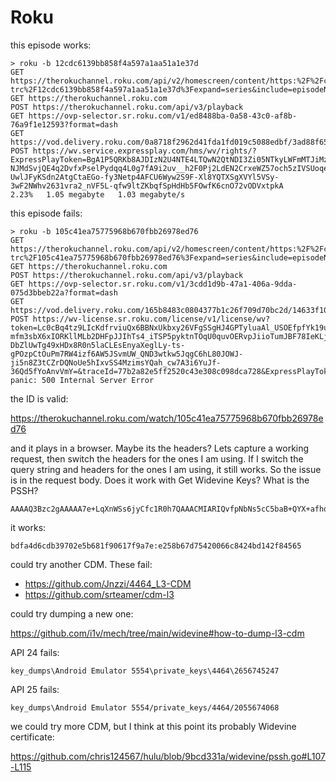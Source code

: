 # Roku

this episode works:

~~~
> roku -b 12cdc6139bb858f4a597a1aa51a1e37d
GET https://therokuchannel.roku.com/api/v2/homescreen/content/https:%2F%2Fcontent.sr.roku.com%2Fcontent%2Fv1%2Froku-trc%2F12cdc6139bb858f4a597a1aa51a1e37d%3Fexpand=series&include=episodeNumber%252CreleaseDate%252CrunTimeSeconds%252CseasonNumber%252Cseries.seasons.episodes.viewOptions%25E2%2580%2588%252Cseries.title%252Ctitle%252CviewOptions
GET https://therokuchannel.roku.com
POST https://therokuchannel.roku.com/api/v3/playback
GET https://ovp-selector.sr.roku.com/v1/ed8488ba-0a58-43c0-af8b-76a9f1e12593?format=dash
GET https://vod.delivery.roku.com/0a8718f2962d41fda1fd019c5088edbf/3ad88f65a8d5468a97e1967971bb5661/29fa2dea19214f098321a12d80a02477/1ed39e9befba477eb2f83a61e3e92310/index_audio_3_0_init.mp4
POST https://wv.service.expressplay.com/hms/wv/rights/?ExpressPlayToken=BgA1P5QRKb8AJDIzN2U4NTE4LTQwN2QtNDI3Zi05NTkyLWFmMTJiMzRkMmU0NwAAAJAbOlIOTjNmoTRKmdySCF5o-NJMdSvjQE4q2DvfxPselPydqq4L0g7fA9i2uv__h2F0Pj2LdEN2CrxeWZ57och5zIVSUoqeL2aQ-UwlJFyKSdn2AtgCtaEGo-fy3Netp4AFCU6Wyw2S9F-Xl8YQTXSgXVYl5VSy-3wF2NWhv2631vra2_nVF5L-qfw9ltZKbqfSpHdHb5FOwfK6cnO72vODVxtpkA
2.23%   1.05 megabyte   1.03 megabyte/s
~~~

this episode fails:

~~~
> roku -b 105c41ea75775968b670fbb26978ed76
GET https://therokuchannel.roku.com/api/v2/homescreen/content/https:%2F%2Fcontent.sr.roku.com%2Fcontent%2Fv1%2Froku-trc%2F105c41ea75775968b670fbb26978ed76%3Fexpand=series&include=episodeNumber%252CreleaseDate%252CrunTimeSeconds%252CseasonNumber%252Cseries.seasons.episodes.viewOptions%25E2%2580%2588%252Cseries.title%252Ctitle%252CviewOptions
GET https://therokuchannel.roku.com
POST https://therokuchannel.roku.com/api/v3/playback
GET https://ovp-selector.sr.roku.com/v1/3cdd1d9b-47a1-406a-9dda-075d3bbeb22a?format=dash
GET https://vod.delivery.roku.com/165b8483c0804377b1c26f709d70bc2d/14633f105435419fbcfe2821ab237ee5/89d6e79145cb40aa9440af3847affebd/fb61ec652afe4d1495d0870f742f61da/index_audio_3_0_init.mp4
POST https://wv-license.sr.roku.com/license/v1/license/wv?token=Lc0cBq4tz9LIcKdfrviuQx6BBNxUkbxy26VFgSSgHJ4GPTyluaAl_USOEfpfYk19ubSROJHRY8di5i8orG2an6mVJAfAF4lFZCMSVSmmDEKM9HrY2G-mfm3sbX6xIORKllMLb2DHFpJJIhTs4_iTSP5pyktnTOqU0quvOERvpJiioTumJBF78IeKLjdH_CjjAbRf8SZg8MYVv0-DbZlUwTg49xHDx8R0n5laCLEsEnyaXeglLy-ts-gPOzpCtOuPm7RW4izf6AW5JSvmUW_QND3wtkw5JqgC6hL80JOWJ-ji5n8Z3tCZrDQNoUe5hIxvSS4MzimsYQah_cw7A3i6YuJf-36Qd5fYoAnvVmY=&traceId=77b2a82e5ff2520c43e308c098dca728&ExpressPlayToken=none
panic: 500 Internal Server Error
~~~

the ID is valid:

https://therokuchannel.roku.com/watch/105c41ea75775968b670fbb26978ed76

and it plays in a browser. Maybe its the headers? Lets capture a working request,
then switch the headers for the ones I am using. If I switch the query string and
headers for the ones I am using, it still works. So the issue is in the request
body. Does it work with Get Widevine Keys? What is the PSSH?

~~~
AAAAQ3Bzc2gAAAAA7e+LqXnWSs6jyCfc1R0h7QAAACMIARIQvfpNbNs5cC5baB+QYX+afhoKaW50ZXJ0cnVzdCIBKg==
~~~

it works:

~~~
bdfa4d6cdb39702e5b681f90617f9a7e:e258b67d75420066c8424bd142f84565
~~~

could try another CDM. These fail:

- <https://github.com/Jnzzi/4464_L3-CDM>
- https://github.com/srteamer/cdm-l3

could try dumping a new one:

https://github.com/i1v/mech/tree/main/widevine#how-to-dump-l3-cdm

API 24 fails:

~~~
key_dumps\Android Emulator 5554\private_keys\4464\2656745247
~~~

API 25 fails:

~~~
key_dumps\Android Emulator 5554/private_keys/4464/2055674068
~~~

we could try more CDM, but I think at this point its probably Widevine
certificate:

https://github.com/chris124567/hulu/blob/9bcd331a/widevine/pssh.go#L107-L115
